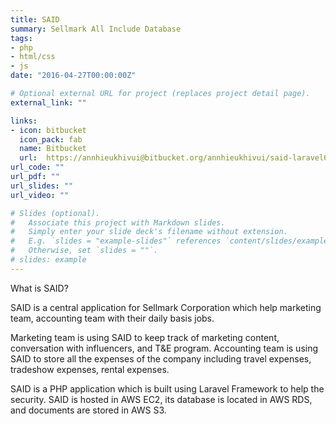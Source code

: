 ```yaml
---
title: SAID
summary: Sellmark All Include Database
tags:
- php
- html/css
- js
date: "2016-04-27T00:00:00Z"

# Optional external URL for project (replaces project detail page).
external_link: ""

links:
- icon: bitbucket
  icon_pack: fab
  name: Bitbucket
  url:  https://annhieukhivui@bitbucket.org/annhieukhivui/said-laravel6.git
url_code: ""
url_pdf: ""
url_slides: ""
url_video: ""

# Slides (optional).
#   Associate this project with Markdown slides.
#   Simply enter your slide deck's filename without extension.
#   E.g. `slides = "example-slides"` references `content/slides/example-slides.md`.
#   Otherwise, set `slides = ""`.
# slides: example
---
```


What is SAID?

SAID is a central application for Sellmark Corporation which help marketing team, accounting team with their daily basis jobs.

Marketing team is using SAID to keep track of marketing content, conversation with influencers, and T&E program.
Accounting team is using SAID to store all the expenses of the company including travel expenses, tradeshow expenses, rental expenses.

SAID is a PHP application which is built using Laravel Framework to help the security. SAID is hosted in AWS EC2, its database is located in AWS RDS, and documents are stored in AWS S3.


